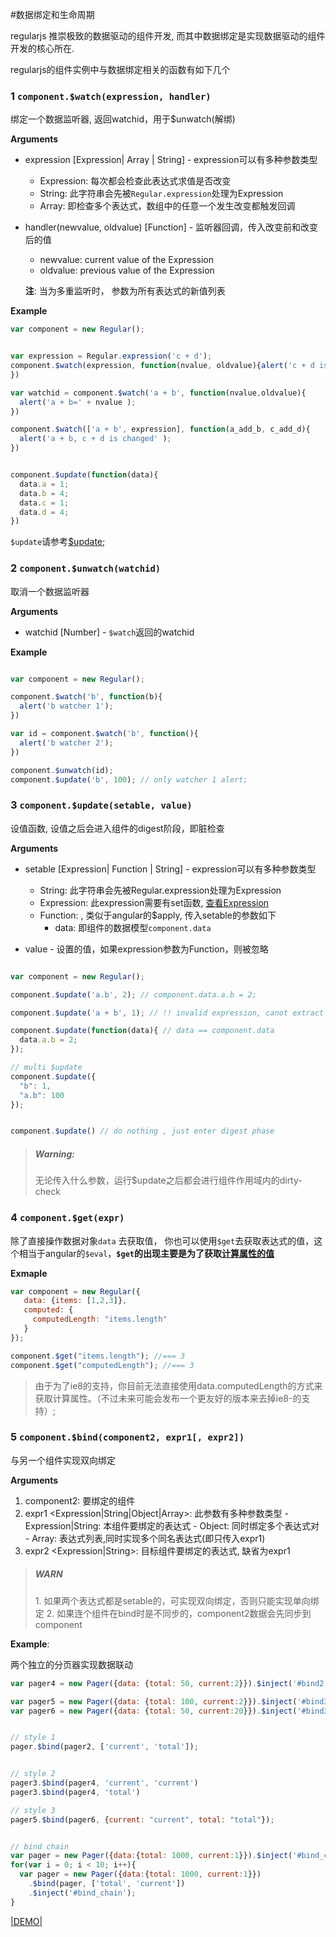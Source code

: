#数据绑定和生命周期

regularjs 推崇极致的数据驱动的组件开发, 而其中数据绑定是实现数据驱动的组件开发的核心所在.

regularjs的组件实例中与数据绑定相关的函数有如下几个


<a name="watch"></a>
### 1 `component.$watch(expression, handler)`

绑定一个数据监听器, 返回watchid，用于$unwatch(解绑) 


__Arguments__

  * expression [Expression| Array | String] - expression可以有多种参数类型
    - Expression: 每次都会检查此表达式求值是否改变
    - String: 此字符串会先被`Regular.expression`处理为Expression
    - Array: 即检查多个表达式，数组中的任意一个发生改变都触发回调
  * handler(newvalue, oldvalue) [Function] - 监听器回调，传入改变前和改变后的值
    - newvalue:  current value of the Expression
    - oldvalue:  previous value of the Expression


    __注__: 当为多重监听时， 参数为所有表达式的新值列表


__Example__

```javascript
var component = new Regular();


var expression = Regular.expression('c + d');
component.$watch(expression, function(nvalue, oldvalue){alert('c + d is changed to' + nvalue );
})

var watchid = component.$watch('a + b', function(nvalue,oldvalue){
  alert('a + b=' + nvalue );
})

component.$watch(['a + b', expression], function(a_add_b, c_add_d){
  alert('a + b, c + d is changed' );
})


component.$update(function(data){
  data.a = 1;
  data.b = 4;
  data.c = 1;
  data.d = 4;
})

```


`$update`请参考[$update](#update);



<a name="unwatch"></a>
### 2 `component.$unwatch(watchid)`

取消一个数据监听器 

__Arguments__

  * watchid [Number] - `$watch`返回的watchid


__Example__


```javascript

var component = new Regular();

component.$watch('b', function(b){
  alert('b watcher 1');
})

var id = component.$watch('b', function(){
  alert('b watcher 2');
})

component.$unwatch(id);
component.$update('b', 100); // only watcher 1 alert;

```


<a name="update"></a>
### 3 `component.$update(setable, value)`

设值函数, 设值之后会进入组件的digest阶段，即脏检查

__Arguments__

  * setable [Expression| Function | String] - expression可以有多种参数类型
    - String: 此字符串会先被Regular.expression处理为Expression
    - Expression: 此expression需要有set函数, [查看Expression](../syntax/expression.md)
    - Function: , 类似于angular的$apply,  传入setable的参数如下
      - data: 即组件的数据模型`component.data`

  * value - 设置的值，如果expression参数为Function，则被忽略

```javascript

var component = new Regular();

component.$update('a.b', 2); // component.data.a.b = 2;

component.$update('a + b', 1); // !! invalid expression, canot extract set function

component.$update(function(data){ // data == component.data
  data.a.b = 2;
});

// multi $update
component.$update({
  "b": 1,
  "a.b": 100
});


component.$update() // do nothing , just enter digest phase

```

> <h5>Warning: </h5>
> 无论传入什么参数，运行$update之后都会进行组件作用域内的dirty-check

<a name="get"></a>
### 4 `component.$get(expr)`


除了直接操作数据对象`data` 去获取值， 你也可以使用`$get`去获取表达式的值，这个相当于angular的`$eval`，__`$get`的出现主要是为了获取[计算属性的值](computed.md)__


__Exmaple__


```javascript
var component = new Regular({
   data: {items: [1,2,3]},
   computed: {
     computedLength: "items.length"
   }
});

component.$get("items.length"); //=== 3
component.$get("computedLength"); //=== 3

```

> 由于为了ie8的支持，你目前无法直接使用data.computedLength的方式来获取计算属性。（不过未来可能会发布一个更友好的版本来去掉ie8-的支持）;




<a name="bind"></a>
### 5 `component.$bind(component2, expr1[, expr2])`

与另一个组件实现双向绑定

__Arguments__
  1. component2<Regular>: 要绑定的组件
  2. expr1 <Expression|String|Object|Array>: 此参数有多种参数类型
    - Expression|String: 本组件要绑定的表达式
    - Object: 同时绑定多个表达式对
    - Array: 表达式列表,同时实现多个同名表达式(即只传入expr1)
  3. expr2 <Expression|String>: 目标组件要绑定的表达式, 缺省为expr1

> <h5>WARN</h5>
> 1. 如果两个表达式都是setable的，可实现双向绑定，否则只能实现单向绑定
> 2. 如果连个组件在bind时是不同步的，component2数据会先同步到component


__Example__: 

两个独立的分页器实现数据联动

```javascript // insert var pager = new Pager({data: {total: 100, current:20}}).$inject('#bind1'); var pager2 = new Pager({data: {total: 50, current:2}}).$inject('#bind1'); var pager3 = new Pager({data: {total: 100, current:20}}).$inject('#bind2');
var pager4 = new Pager({data: {total: 50, current:2}}).$inject('#bind2');

var pager5 = new Pager({data: {total: 100, current:2}}).$inject('#bind3');
var pager6 = new Pager({data: {total: 50, current:20}}).$inject('#bind3');


// style 1
pager.$bind(pager2, ['current', 'total']);


// style 2
pager3.$bind(pager4, 'current', 'current')
pager3.$bind(pager4, 'total')

// style 3
pager5.$bind(pager6, {current: "current", total: "total"});


// bind chain
var pager = new Pager({data:{total: 1000, current:1}}).$inject('#bind_chain');
for(var i = 0; i < 10; i++){
  var pager = new Pager({data:{total: 1000, current:1}})
    .$bind(pager, ['total', 'current'])
    .$inject('#bind_chain');
}

```

[|DEMO|](http://fiddle.jshell.net/leeluolee/7wgUf/)


